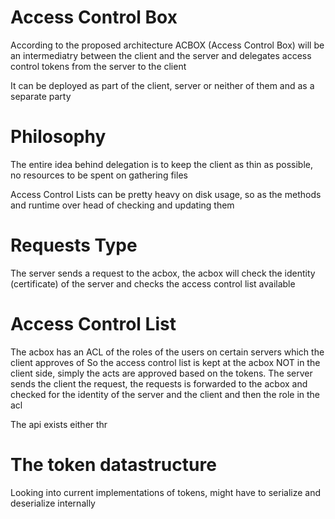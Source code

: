 Access Control Box
==============================

According to the proposed architecture ACBOX (Access Control Box) will be an intermediatry 
between the client and the server and delegates access control tokens from the server to the
client




It can be deployed as part of the client, server or neither of them and as a separate party

Philosophy
==========

The entire idea behind delegation is to keep the client as thin as possible, no resources to 
be spent on gathering files

Access Control Lists can be pretty heavy on disk usage, so as the methods and runtime over head
of checking and updating them

Requests Type
=============

The server sends a request to the acbox, the acbox will check the identity (certificate)
of the server and checks the access control list available

Access Control List
===================

The acbox has an ACL of the roles of the users on certain servers which the client approves of
So the access control list is kept at the acbox NOT in the client side, simply the acts are 
approved based on the tokens. The server sends the client the request, the requests is
forwarded to the acbox and checked for the identity of the server and the client and then the 
role in the acl


The api exists either thr


The token datastructure
=======================

Looking into current implementations of tokens, might have to serialize and deserialize 
internally 
